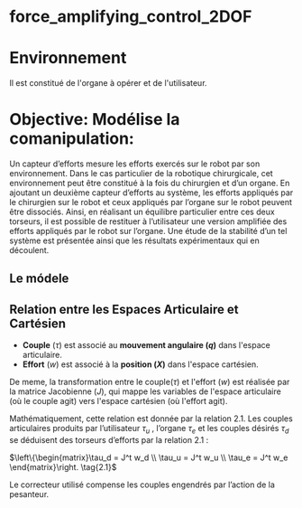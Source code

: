 # force_amplifying_control_2DOF

# Environnement
Il est constitué de l'organe à opérer et de l'utilisateur. 

# Objective: Modélise la comanipulation: 
Un capteur d’efforts mesure les efforts exercés sur le robot par son environnement. Dans le cas 
particulier de la robotique chirurgicale, cet environnement peut être constitué à la fois du chirurgien
 et d’un organe. En ajoutant un deuxième capteur d’efforts au système, les efforts appliqués par le 
chirurgien sur le robot et ceux appliqués par l’organe sur le robot peuvent être dissociés. Ainsi, en
 réalisant un équilibre particulier entre ces deux torseurs, il est possible de restituer à
 l’utilisateur une version amplifiée des efforts appliqués par le robot sur l’organe. Une étude de la 
stabilité d’un tel système est présentée ainsi que les résultats expérimentaux qui en découlent.

## Le módele

## Relation entre les Espaces Articulaire et Cartésien

- **Couple** ($\tau$) est associé au **mouvement angulaire ($q$)** dans l'espace articulaire.
- **Effort** ($w$) est associé à la **position ($X$)** dans l'espace cartésien.

De meme, la transformation entre le couple($\tau$) et l'effort ($w$) est réalisée par la 
matrice Jacobienne ($J$), qui mappe les variables de l'espace articulaire (où le couple agit) vers 
l'espace cartésien (où l'effort agit).

Mathématiquement, cette relation est donnée par la relation 2.1. Les couples articulaires produits par
 l’utilisateur $\tau_u$ , l’organe $\tau_e$ et les couples désirés $\tau_d$ se déduisent
 des torseurs d’efforts par la relation 2.1 :

$\left\{\begin{matrix}\tau_d = J^t w_d
 \\ \tau_u = J^t w_u
 \\ \tau_e = J^t w_e
\end{matrix}\right. \tag{2.1}$

Le correcteur utilisé compense les couples engendrés par l’action de la pesanteur.

